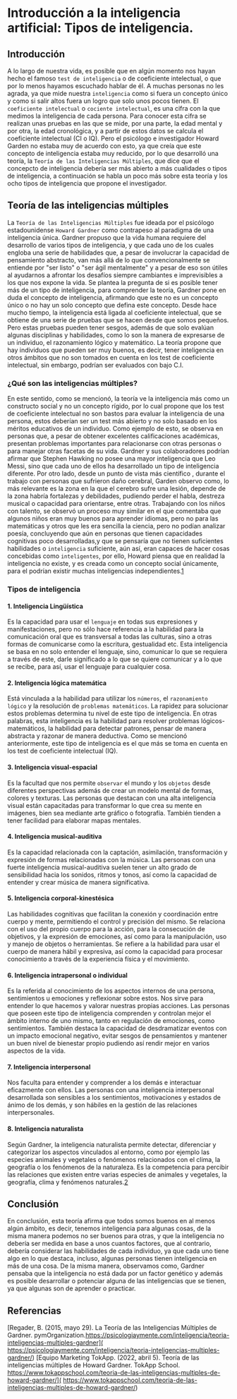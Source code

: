 # Introducción a la inteligencia artificial: Tipos de inteligencia.

## Introducción

A lo largo de nuestra vida, es posible que en algún momento nos hayan hecho el famoso `test de inteligencia` o de coeficiente intelectual, o que por lo menos hayamos escuchado hablar de él.  A muchas personas no les agrada, ya que mide nuestra `inteligencia` como si fuera un concepto único y como si salir altos fuera un logro que solo unos pocos tienen.
El `coeficiente intelectual` o `cociente intelectual`, es una cifra con la que medimos la inteligencia de cada persona. Para conocer esta cifra se realizan unas pruebas en las que se mide, por una parte, la edad mental y por otra, la edad cronológica, y a partir de estos datos se calcula el coeficiente intelectual (CI o IQ).
Pero el psicólogo e investigador Howard Garden no estaba muy de acuerdo con esto, ya que creía que este concepto de inteligencia estaba muy reducido, por lo que desarrolló una teoría, la `Teoría de las Inteligencias Múltiples`, que dice que el concepcto de inteligencia debería ser más abierto a más cualidades o tipos de inteligencia, a continuación se habla un poco más sobre esta teoría y los ocho tipos de inteligencia que propone el investigador.

## Teoría de las inteligencias múltiples

La `Teoría de las Inteligencias Múltiples` fue ideada por el psicólogo estadounidense  `Howard Gardner` como contrapeso al paradigma de una inteligencia única.
Gardner propuso que la vida humana requiere del desarrollo de varios tipos de inteligencia, y que cada uno de los cuales engloba una serie de habilidades que, a pesar de involucrar la capacidad de pensamiento abstracto, van más allá de lo que convencionalmente se entiende por "ser listo" o "ser ágil mentalmente" y a pesar de eso son útiles al ayudarnos a afrontar los desafíos siempre cambiantes e imprevisibles a los que nos expone la vida.
Se plantea la pregunta de si es posible tener más de un tipo de inteligencia, para comprender la teoría, Gardner pone en duda el concepto de inteligencia, afirmando que este no es un concepto único o no hay un solo concepto que defina este concepto. Desde hace mucho tiempo, la inteligencia está ligada al coeficiente intelectual, que se obtiene de una serie de pruebas que se hacen desde que somos pequeños. Pero estas pruebas pueden tener sesgos, además de que solo evalúan algunas disciplinas y habilidades, como lo son la manera de expresarse de un individuo, el razonamiento lógico y matemático. La teoría propone que hay individuos que pueden ser muy buenos, es decir, tener inteligencia en otros ámbitos que no son tomados en cuenta en los test de coeficiente intelectual, sin embargo, podrían ser evaluados con bajo C.I.

### ¿Qué son las inteligencias múltiples?
En este sentido, como se mencionó, la teoría ve la inteligencia más como un constructo social y no un concepto rígido, por lo cual propone que los test de coeficiente intelectual no son bastos para evaluar la inteligencia de una persona, estos deberían ser un test más abierto y no solo basado en los méritos educativos de un individuo.
Como ejemplo de esto, se observa en personas que, a pesar de obtener excelentes calificaciones académicas, presentan problemas importantes para relacionarse con otras personas o para manejar otras facetas de su vida. Gardner y sus colaboradores podrían afirmar que Stephen Hawking no posee una mayor inteligencia que Leo Messi, sino que cada uno de ellos ha desarrollado un tipo de inteligencia diferente.
Por otro lado, desde un punto de vista más científico , durante el trabajo con personas que sufrieron daño cerebral, Garden observo como, lo más relevante es la zona en la que el cerebro sufre una lesión, depende de la zona habría fortalezas y debilidades, pudiendo perder el habla, destreza musical o capacidad para orientarse, entre otras.
Trabajando con los niños con talento, se observó un proceso muy similar en el que comentaba que algunos niños eran muy buenos para aprender idiomas, pero no para las matemáticas y otros que les era sencilla la ciencia, pero no podían analizar poesía, concluyendo que aún en personas que tienen capacidades cognitivas poco desarrolladas,y que se pensaría que no tienen suficientes habilidades o `inteligencia` suficiente, aún así, eran capaces de hacer cosas concebidas como  `inteligentes`, por ello, Howard piensa que en realidad la inteligencia no existe, y es creada como un concepto social únicamente,  para el podrían existir muchas inteligencias independientes.[1](##referencias)

### Tipos de inteligencia

#### 1. Inteligencia Lingüística

Es la capacidad para usar el `lenguaje` en todas sus expresiones y manifestaciones, pero no sólo hace referencia a la habilidad para la comunicación oral que es transversal a todas las culturas, sino a otras formas de comunicarse como la escritura, gestualidad etc.
Esta inteligencia se basa en no solo entender el lenguaje, sino, comunicar lo que se requiera a través de este, darle significado a lo que se quiere comunicar y a lo que se recibe, para así, usar el lenguaje para cualquier cosa.

#### 2. Inteligencia lógica matemática

Está vinculada a la habilidad para utilizar los `números`, el `razonamiento lógico` y la resolución de `problemas matemáticos`.  La rapidez para solucionar estos problemas determina tu nivel de este tipo de inteligencia.
En otras palabras, esta inteligencia es la habilidad para resolver problemas lógicos-matemáticos, la habilidad para detectar patrones, pensar de manera abstracta y razonar de manera deductiva. Como se mencionó anteriormente, este tipo de inteligencia es el que más se toma en cuenta en los test de coeficiente intelectual (IQ). 

#### 3. Inteligencia visual-espacial

Es la facultad que nos permite `observar` el mundo y los `objetos` desde diferentes perspectivas además de crear un modelo mental de formas, colores y texturas.
Las personas que destacan con una alta inteligencia visual están capacitadas para transformar lo que crea su mente en imágenes, bien sea mediante arte gráfico o fotografía. También tienden a tener facilidad para elaborar mapas mentales.

#### 4. Inteligencia musical-auditiva 
Es la capacidad relacionada con la captación, asimilación, transformación y expresión de formas relacionadas con la música.
Las personas con una fuerte inteligencia musical-auditiva suelen tener un alto grado de sensibilidad hacia los sonidos, ritmos y tonos, así como la capacidad de entender y crear música de manera significativa.
#### 5. Inteligencia corporal-kinestésica
Las habilidades cognitivas que facilitan la conexión y coordinación entre cuerpo y mente, permitiendo el control y precisión del mismo. Se relaciona con el uso del propio cuerpo para la acción, para la consecución de objetivos, y la expresión de emociones, así como para la manipulación, uso y manejo de objetos o herramientas. Se refiere a la habilidad para usar el cuerpo de manera hábil y expresiva, así como la capacidad para procesar conocimiento a través de la experiencia física y el movimiento.

#### 6. Inteligencia intrapersonal o individual

Es la referida al conocimiento de los aspectos internos de una persona, sentimientos u emociones y reflexionar sobre estos. Nos sirve para entender lo que hacemos y valorar nuestras propias acciones.
Las personas que poseen este tipo de inteligencia comprenden y controlan mejor el ámbito interno de uno mismo, tanto en regulación de emociones, como sentimientos. También destaca la capacidad de desdramatizar eventos con un impacto emocional negativo, evitar sesgos de pensamientos y mantener un buen nivel de bienestar propio pudiendo así rendir mejor en varios aspectos de la vida.

#### 7.  Inteligencia interpersonal
Nos faculta para  entender y comprender a los demás e interactuar eficazmente con ellos.
Las personas con una inteligencia interpersonal desarrollada son sensibles a los sentimientos, motivaciones y estados de ánimo de los demás, y son hábiles en la gestión de las relaciones interpersonales.

#### 8. Inteligencia naturalista

Según Gardner, la inteligencia naturalista permite detectar, diferenciar y categorizar los aspectos vinculados al entorno, como por ejemplo las especies animales y vegetales o fenómenos relacionados con el clima, la geografía o los fenómenos de la naturaleza.
Es la competencia para percibir las relaciones que existen entre varias especies de animales y vegetales, la geografía, clima y fenómenos naturales.[2](##referencias)

## Conclusión

En conclusión, esta teoría afirma que todos somos buenos en al menos algún ámbito, es decir, tenemos inteligencia para algunas cosas, de la misma manera podemos no ser buenos para otras, y que la inteligencia no debería ser medida en base a unos cuantos factores, que al contrario, debería considerar las habilidades de cada individuo, ya que cada uno tiene algo en lo que destaca, incluso, algunas personas tienen inteligencia en más de una cosa.
De la misma manera, observamos como, Gardner pensaba que la inteligencia no está dada por un factor genético y además es posible desarrollar o potenciar alguna de las inteligencias que se tienen, ya que algunas son de aprender o practicar.

## Referencias

[Regader, B. (2015, mayo 29). La Teoría de las Inteligencias Múltiples de Gardner. pymOrganization.https://psicologiaymente.com/inteligencia/teoria-inteligencias-multiples-gardner]( https://psicologiaymente.com/inteligencia/teoria-inteligencias-multiples-gardner/)
[Equipo Marketing TokApp. (2022, abril 5). Teoría de las inteligencias múltiples de Howard Gardner. TokApp School. https://www.tokappschool.com/teoria-de-las-inteligencias-multiples-de-howard-gardner/]( https://www.tokappschool.com/teoria-de-las-inteligencias-multiples-de-howard-gardner/)



